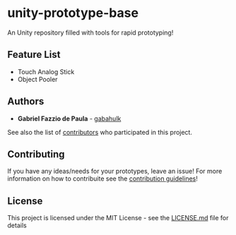 # unity-prototype-base
An Unity repository filled with tools for rapid prototyping!

## Feature List

* Touch Analog Stick
* Object Pooler

## Authors

* **Gabriel Fazzio de Paula** - [gabahulk](https://github.com/gabahulk)

See also the list of [contributors](https://github.com/gabahulk/unity-prototype-base/graphs/contributors) who participated in this project.

## Contributing

If you have any ideas/needs for your prototypes, leave an issue! For more information on how to contribuite see the [contribution guidelines](./CONTRIBUTING.md)!

## License

This project is licensed under the MIT License - see the [LICENSE.md](LICENSE.md) file for details


